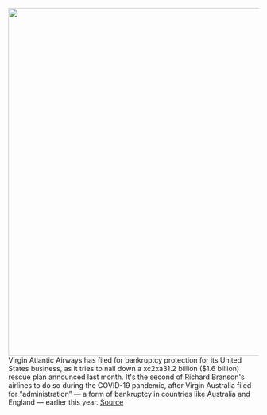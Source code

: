 <img src='https://cdn.vox-cdn.com/thumbor/-j64eXJ44Kjf0O5Kg2UxxAhGNAo=/0x0:4779x3186/1200x800/filters:focal(2008x1211:2772x1975)/cdn.vox-cdn.com/uploads/chorus_image/image/67155759/1225343469.jpg.0.jpg' width='700px' /><br/>
Virgin Atlantic Airways has filed for bankruptcy protection for its United States business, as it tries to nail down a xc2xa31.2 billion ($1.6 billion) rescue plan announced last month. It's the second of Richard Branson's airlines to do so during the COVID-19 pandemic, after Virgin Australia filed for “administration” — a form of bankruptcy in countries like Australia and England — earlier this year.
<a href='https://www.theverge.com/2020/8/4/21354575/virgin-atlantic-airline-bankrupt-us-branson-chapter-15'> Source <a/>
